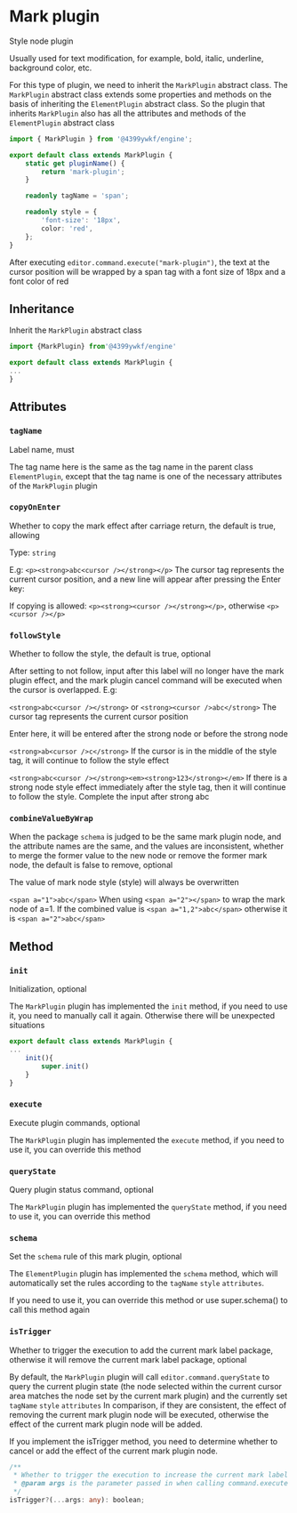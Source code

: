 # Mark plugin

Style node plugin

Usually used for text modification, for example, bold, italic, underline, background color, etc.

For this type of plugin, we need to inherit the `MarkPlugin` abstract class. The `MarkPlugin` abstract class extends some properties and methods on the basis of inheriting the `ElementPlugin` abstract class. So the plugin that inherits `MarkPlugin` also has all the attributes and methods of the `ElementPlugin` abstract class

```ts
import { MarkPlugin } from '@4399ywkf/engine';

export default class extends MarkPlugin {
	static get pluginName() {
		return 'mark-plugin';
	}

	readonly tagName = 'span';

	readonly style = {
		'font-size': '18px',
		color: 'red',
	};
}
```

After executing `editor.command.execute("mark-plugin")`, the text at the cursor position will be wrapped by a span tag with a font size of 18px and a font color of red

## Inheritance

Inherit the `MarkPlugin` abstract class

```ts
import {MarkPlugin} from'@4399ywkf/engine'

export default class extends MarkPlugin {
...
}
```

## Attributes

### `tagName`

Label name, must

The tag name here is the same as the tag name in the parent class `ElementPlugin`, except that the tag name is one of the necessary attributes of the `MarkPlugin` plugin

### `copyOnEnter`

Whether to copy the mark effect after carriage return, the default is true, allowing

Type: `string`

E.g:
`<p><strong>abc<cursor /></strong></p>` The cursor tag represents the current cursor position, and a new line will appear after pressing the Enter key:

If copying is allowed: `<p><strong><cursor /></strong></p>`, otherwise `<p><cursor /></p>`

### `followStyle`

Whether to follow the style, the default is true, optional

After setting to not follow, input after this label will no longer have the mark plugin effect, and the mark plugin cancel command will be executed when the cursor is overlapped. E.g:

`<strong>abc<cursor /></strong>` or `<strong><cursor />abc</strong>` The cursor tag represents the current cursor position

Enter here, it will be entered after the strong node or before the strong node

`<strong>ab<cursor />c</strong>` If the cursor is in the middle of the style tag, it will continue to follow the style effect

`<strong>abc<cursor /></strong><em><strong>123</strong></em>` If there is a strong node style effect immediately after the style tag, then it will continue to follow the style. Complete the input after strong abc

### `combineValueByWrap`

When the package `schema` is judged to be the same mark plugin node, and the attribute names are the same, and the values ​​are inconsistent, whether to merge the former value to the new node or remove the former mark node, the default is false to remove, optional

The value of mark node style (style) will always be overwritten

`<span a="1">abc</span>` When using `<span a="2"></span>` to wrap the mark node of a=1. If the combined value is `<span a="1,2">abc</span>` otherwise it is `<span a="2">abc</span>`

## Method

### `init`

Initialization, optional

The `MarkPlugin` plugin has implemented the `init` method, if you need to use it, you need to manually call it again. Otherwise there will be unexpected situations

```ts
export default class extends MarkPlugin {
...
    init(){
        super.init()
    }
}
```

### `execute`

Execute plugin commands, optional

The `MarkPlugin` plugin has implemented the `execute` method, if you need to use it, you can override this method

### `queryState`

Query plugin status command, optional

The `MarkPlugin` plugin has implemented the `queryState` method, if you need to use it, you can override this method

### `schema`

Set the `schema` rule of this mark plugin, optional

The `ElementPlugin` plugin has implemented the `schema` method, which will automatically set the rules according to the `tagName` `style` `attributes`.

If you need to use it, you can override this method or use super.schema() to call this method again

### `isTrigger`

Whether to trigger the execution to add the current mark label package, otherwise it will remove the current mark label package, optional

By default, the `MarkPlugin` plugin will call `editor.command.queryState` to query the current plugin state (the node selected within the current cursor area matches the node set by the current mark plugin) and the currently set `tagName` `style` `attributes` In comparison, if they are consistent, the effect of removing the current mark plugin node will be executed, otherwise the effect of the current mark plugin node will be added.

If you implement the isTrigger method, you need to determine whether to cancel or add the effect of the current mark plugin node.

```ts
/**
 * Whether to trigger the execution to increase the current mark label package, otherwise it will remove the current mark label package
 * @param args is the parameter passed in when calling command.execute to execute the plugin
 */
isTrigger?(...args: any): boolean;
```
